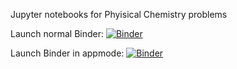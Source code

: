 Jupyter notebooks for Phyisical Chemistry problems

Launch normal Binder:
[![Binder](https://mybinder.org/badge_logo.svg)](https://mybinder.org/v2/gh/PeterKraus/kinetics_nb/master?filepath=index.ipynb)

Launch Binder in appmode:
[![Binder](https://mybinder.org/badge.svg)](https://mybinder.org/v2/gh/PeterKraus/kinetics_nb/master?urlpath=apps/index.ipynb)
